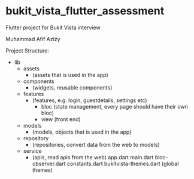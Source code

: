 # bukit_vista_flutter_assessment

Flutter project for Bukit Vista interview

Muhammad Afif Azizy

Project Structure:
- lib
  - assets
    - (assets that is used in the app)
  - components
    - (widgets, reusable components)
  - features
    - (features, e.g. login, guestdetails, settings etc)
      - bloc (state management, every page should have their own bloc)
      - view (front end)
  - models
    - (models, objects that is used in the app)
  - repository
    - (repositories, convert data from the web to models)
  - service
    - (apis, read apis from the web)
  app.dart
  main.dart
  bloc-observer.dart 
  constants.dart
  bukitvista-themes.dart (global themes)
